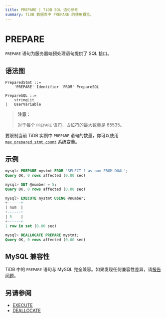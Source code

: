 ```yaml
---
title: PREPARE | TiDB SQL 语句参考
summary: TiDB 数据库中 PREPARE 的使用概览。
---
```


# PREPARE

`PREPARE` 语句为服务器端预处理语句提供了 SQL 接口。

## 语法图

```ebnf+diagram
PreparedStmt ::=
    'PREPARE' Identifier 'FROM' PrepareSQL

PrepareSQL ::=
    stringLit
|   UserVariable
```

> **注意：**
>
> 对于每个 `PREPARE` 语句，占位符的最大数量是 65535。

要限制当前 TiDB 实例中 `PREPARE` 语句的数量，你可以使用 [`max_prepared_stmt_count`](/system-variables.md#max_prepared_stmt_count) 系统变量。

## 示例

```sql
mysql> PREPARE mystmt FROM 'SELECT ? as num FROM DUAL';
Query OK, 0 rows affected (0.00 sec)

mysql> SET @number = 5;
Query OK, 0 rows affected (0.00 sec)

mysql> EXECUTE mystmt USING @number;
+------+
| num  |
+------+
| 5    |
+------+
1 row in set (0.00 sec)

mysql> DEALLOCATE PREPARE mystmt;
Query OK, 0 rows affected (0.00 sec)
```

## MySQL 兼容性

TiDB 中的 `PREPARE` 语句与 MySQL 完全兼容。如果发现任何兼容性差异，请[报告问题](https://docs.pingcap.com/tidb/stable/support)。

## 另请参阅

* [EXECUTE](/sql-statements/sql-statement-execute.md)
* [DEALLOCATE](/sql-statements/sql-statement-deallocate.md)

